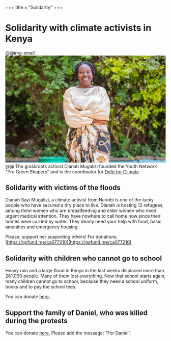 +++
title = "Solidarity"
+++

# Solidarity with climate activists in Kenya
@@img-small ![alt](/assets/dianah.jpeg) @@
The grassroots activist Dianah Mugalizi founded the Youth Network "Pro Green Shapers" and is the coordinator for [Debt for Climate](https://www.debtforclimate.org/) . 

## Solidarity with victims of the floods
Dianah Sayi Mugalizi, a climate activist from Nairobi is one of the lucky people who have secured a dry place to live. Dianah is hosting 12 refugees, among them women who are breastfeeding and elder women who need urgent medical attention. They have nowhere to call home now since their homes were carried by water. They dearly need your help with food, basic amenities and emergency housing.

Please, support her supporting others! For donations: [https://gofund.me/ca077210](https://gofund.me/ca077210)

## Solidarity with children who cannot go to school
Heavy rain and a large flood in Kenya in the last weeks displaced more than 281,000 people. Many of them lost everything. Now that school starts again, many children cannot go to school, because they need a school uniform, books and to pay the school fees.

You can donate [here.](https://gofund.me/508e041b)

## Support the family of Daniel, who was killed during the protests

You can donate [here.](https://bunq.me/climatesolidarity) Please add the message: "For Daniel".


